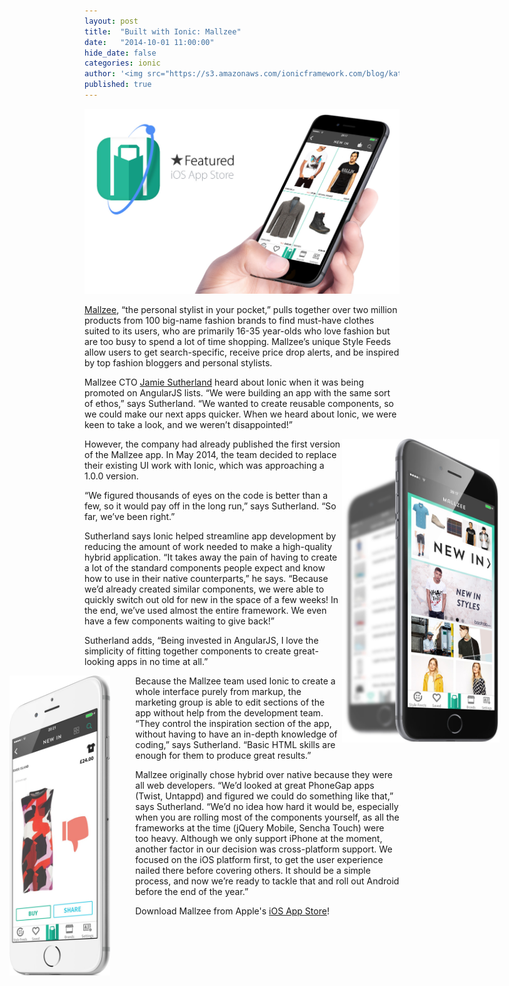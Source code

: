 ```yaml
---
layout: post
title:  "Built with Ionic: Mallzee"
date:   "2014-10-01 11:00:00"
hide_date: false
categories: ionic
author: '<img src="https://s3.amazonaws.com/ionicframework.com/blog/katie-md.jpg" class="author-icon">Katie'
published: true
---
```


<img class="showcase-image" src="/img/blog/mallzee-header.jpg">

[Mallzee](http://mallzee.com/), “the personal stylist in your pocket,” pulls together over two million products from 100 big-name fashion brands to find must-have clothes suited to its users, who are primarily 16-35 year-olds who love fashion but are too busy to spend a lot of time shopping. Mallzee’s unique Style Feeds allow users to get search-specific, receive price drop alerts, and be inspired by top fashion bloggers and personal stylists. 

<!-- more -->

Mallzee CTO [Jamie Sutherland](https://twitter.com/wedgybo) heard about Ionic when it was being promoted on AngularJS lists. “We were building an app with the same sort of ethos,” says Sutherland. “We wanted to create reusable components, so we could make our next apps quicker. When we heard about Ionic, we were keen to take a look, and we weren’t disappointed!” 

<div style="float: right; margin-right: -160px; width: 50%;">
  <a href="http://ionicframework.com/img/blog/mallzee-preview-right.jpg"><img src="/img/blog/mallzee-preview-right.jpg"></a>
</div>

However, the company had already published the first version of the Mallzee app. In May 2014, the team decided to replace their existing UI work with Ionic, which was approaching a 1.0.0 version. 

“We figured thousands of eyes on the code is better than a few, so it would pay off in the long run,” says Sutherland. “So far, we’ve been right.”

Sutherland says Ionic helped streamline app development by reducing the amount of work needed to make a high-quality hybrid application. “It takes away the pain of having to create a lot of the standard components people expect and know how to use in their native counterparts,” he says. “Because we’d already created similar components, we were able to quickly switch out old for new in the space of a few weeks! In the end, we’ve used almost the entire framework. We even have a few components waiting to give back!”

Sutherland adds, “Being invested in AngularJS, I love the simplicity of fitting together components to create great-looking apps in no time at all.”

<div style="float: left; margin-left: -120px; margin-right: 40px; width: 32%;">
  <a href="http://ionicframework.com/img/blog/mallzee-preview-left.jpg"><img src="/img/blog/mallzee-preview-left.jpg"></a>
</div>

Because the Mallzee team used Ionic to create a whole interface purely from markup, the marketing group is able to edit sections of the app without help from the development team. “They control the inspiration section of the app, without having to have an in-depth knowledge of coding,” says Sutherland. “Basic HTML skills are enough for them to produce great results.”

Mallzee originally chose hybrid over native because they were all web developers. “We’d looked at great PhoneGap apps (Twist, Untappd) and figured we could do something like that,” says Sutherland. “We’d no idea how hard it would be, especially when you are rolling most of the components yourself, as all the frameworks at the time (jQuery Mobile, Sencha Touch) were too heavy. Although we only support iPhone at the moment, another factor in our decision was cross-platform support. We focused on the iOS platform first, to get the user experience nailed there before covering others. It should be a simple process, and now we’re ready to tackle that and roll out Android before the end of the year.”

Download Mallzee from Apple's [iOS App Store](https://itunes.apple.com/gb/app/mallzee/id681106862)!